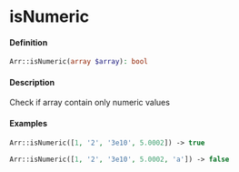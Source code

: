 # isNumeric

#### Definition

```php
Arr::isNumeric(array $array): bool
```

#### Description

Check if array contain only numeric values

#### Examples

```php
Arr::isNumeric([1, '2', '3e10', 5.0002]) -> true

Arr::isNumeric([1, '2', '3e10', 5.0002, 'a']) -> false
```

